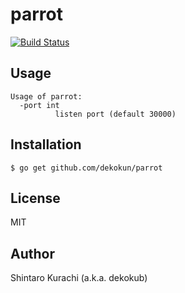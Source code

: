 # parrot

[![Build Status](https://travis-ci.org/dekokun/parrot.svg?branch=master)](https://travis-ci.org/dekokun/parrot)

## Usage

```
Usage of parrot:
  -port int
          listen port (default 30000)
```

## Installation

```
$ go get github.com/dekokun/parrot
```

## License

MIT

## Author

Shintaro Kurachi (a.k.a. dekokub)

